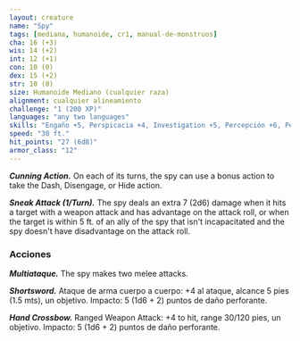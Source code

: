 ```yaml
---
layout: creature
name: "Spy"
tags: [mediana, humanoide, cr1, manual-de-monstruos]
cha: 16 (+3)
wis: 14 (+2)
int: 12 (+1)
con: 10 (0)
dex: 15 (+2)
str: 10 (0)
size: Humanoide Mediano (cualquier raza)
alignment: cualquier alineamiento
challenge: "1 (200 XP)"
languages: "any two languages"
skills: "Engaño +5, Perspicacia +4, Investigation +5, Percepción +6, Persuasión +5, Sleight of Hand +4, Sigilo +4"
speed: "30 ft."
hit_points: "27 (6d8)"
armor_class: "12"
---
```


***Cunning Action.*** On each of its turns, the spy can use a bonus action to take the Dash, Disengage, or Hide action.

***Sneak Attack (1/Turn).*** The spy deals an extra 7 (2d6) damage when it hits a target with a weapon attack and has advantage on the attack roll, or when the target is within 5 ft. of an ally of the spy that isn't incapacitated and the spy doesn't have disadvantage on the attack roll.

### Acciones

***Multiataque.*** The spy makes two melee attacks.

***Shortsword.*** Ataque de arma cuerpo a cuerpo: +4 al ataque, alcance 5 pies (1.5 mts), un objetivo. Impacto: 5 (1d6 + 2) puntos de daño perforante.

***Hand Crossbow.*** Ranged Weapon Attack: +4 to hit, range 30/120 pies, un objetivo. Impacto: 5 (1d6 + 2) puntos de daño perforante.